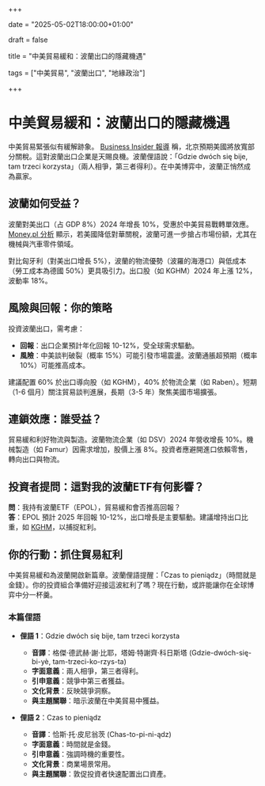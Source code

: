 +++

date = "2025-05-02T18:00:00+01:00"

draft = false

title = "中美貿易緩和：波蘭出口的隱藏機遇"

tags = ["中美貿易", "波蘭出口", "地緣政治"]

+++

# 中美貿易緩和：波蘭出口的隱藏機遇

中美貿易緊張似有緩解跡象。 [Business Insider 報導](https://businessinsider.com.pl/gospodarka/usa-lagodnieja-w-sprawie-cel-tak-twierdzi-pekin/9b1vsrp) 稱，北京預期美國將放寬部分關稅。這對波蘭出口企業是天賜良機。波蘭俚語說：「Gdzie dwóch się bije, tam trzeci korzysta」（兩人相爭，第三者得利）。在中美博弈中，波蘭正悄然成為贏家。

## 波蘭如何受益？

波蘭對美出口（占 GDP 8%）2024 年增長 10%，受惠於中美貿易戰轉單效應。 [Money.pl 分析](https://www.money.pl/gospodarka/bedzie-zwrot-ws-chin-pekin-do-usa-oczekujemy-szczerosci-7152269044452096a.html) 顯示，若美國降低對華關稅，波蘭可進一步搶占市場份額，尤其在機械與汽車零件領域。

對比匈牙利（對美出口增長 5%），波蘭的物流優勢（波羅的海港口）與低成本（勞工成本為德國 50%）更具吸引力。出口股（如 KGHM）2024 年上漲 12%，波動率 18%。

## 風險與回報：你的策略

投資波蘭出口，需考慮：
- **回報**：出口企業預計年化回報 10-12%，受全球需求驅動。
- **風險**：中美談判破裂（概率 15%）可能引發市場震盪。波蘭通脹超預期（概率 10%）可能推高成本。

建議配置 60% 於出口導向股（如 KGHM），40% 於物流企業（如 Raben）。短期（1-6 個月）關注貿易談判進展，長期（3-5 年）聚焦美國市場擴張。

## 連鎖效應：誰受益？

貿易緩和利好物流與製造。波蘭物流企業（如 DSV）2024 年營收增長 10%。機械製造（如 Famur）因需求增加，股價上漲 8%。投資者應避開進口依賴零售，轉向出口與物流。

## 投資者提問：這對我的波蘭ETF有何影響？

**問**：我持有波蘭ETF（EPOL），貿易緩和會否推高回報？  
**答**：EPOL 預計 2025 年回報 10-12%，出口增長是主要驅動。建議增持出口比重，如 [KGHM](https://www.kghm.com/)，以捕捉紅利。

## 你的行動：抓住貿易紅利

中美貿易緩和為波蘭開啟新篇章。波蘭俚語提醒：「Czas to pieniądz」（時間就是金錢）。你的投資組合準備好迎接這波紅利了嗎？現在行動，或許能讓你在全球博弈中分一杯羹。

### 本篇俚語

- **俚語 1**：Gdzie dwóch się bije, tam trzeci korzysta  
  - **音譯**：格傑·德武赫·謝·比耶，塔姆·特謝齊·科日斯塔 (Gdzie-dwóch-się-bi-yè, tam-trzeci-ko-rzys-ta)  
  - **字面意義**：兩人相爭，第三者得利。  
  - **引申意義**：競爭中第三者獲益。  
  - **文化背景**：反映競爭洞察。  
  - **與主題關聯**：暗示波蘭在中美貿易中獲益。

- **俚語 2**：Czas to pieniądz  
  - **音譯**：恰斯·托·皮尼翁茨 (Chas-to-pi-ni-ądz)  
  - **字面意義**：時間就是金錢。  
  - **引申意義**：強調時機的重要性。  
  - **文化背景**：商業場景常用。  
  - **與主題關聯**：敦促投資者快速配置出口資產。

